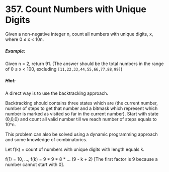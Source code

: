 # 357. Count Numbers with Unique Digits
Given a non-negative integer n, count all numbers with unique digits, x, where 0 ≤ x < 10n.

##### Example:

Given n = 2, return 91. (The answer should be the total numbers in the range of 0 ≤ x < 100, excluding `[11,22,33,44,55,66,77,88,99]`)

##### Hint:

A direct way is to use the backtracking approach.

Backtracking should contains three states which are (the current number, number of steps to get that number and a bitmask which represent which number is marked as visited so far in the current number). Start with state (0,0,0) and count all valid number till we reach number of steps equals to 10^n.

This problem can also be solved using a dynamic programming approach and some knowledge of combinatorics.

Let f(k) = count of numbers with unique digits with length equals k.

f(1) = 10, ..., f(k) = 9 * 9 * 8 * ... (9 - k + 2) [The first factor is 9 because a number cannot start with 0].